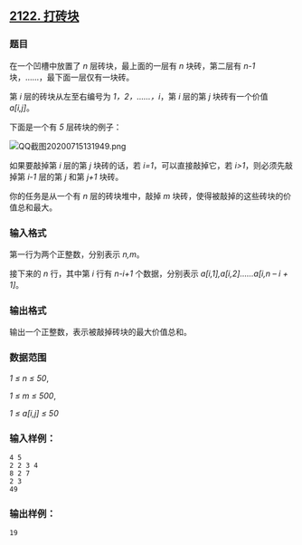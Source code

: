 ## [2122. 打砖块](https://www.acwing.com/problem/content/2124/)

### 题目

在一个凹槽中放置了 *n* 层砖块，最上面的一层有 *n* 块砖，第二层有 *n-1* 块，……，最下面一层仅有一块砖。

第 *i* 层的砖块从左至右编号为 *1，2，……，i*，第 *i* 层的第 *j* 块砖有一个价值 *a[i,j]*。

下面是一个有 *5* 层砖块的例子：

 ![QQ截图20200715131949.png](https://cdn.acwing.com/media/article/image/2020/07/15/19_d351e6a0c6-QQ截图20200715131949.png)

如果要敲掉第 *i* 层的第 *j* 块砖的话，若 *i=1*，可以直接敲掉它，若 *i>1*，则必须先敲掉第 *i-1* 层的第 *j* 和第 *j+1* 块砖。

你的任务是从一个有 *n* 层的砖块堆中，敲掉 *m* 块砖，使得被敲掉的这些砖块的价值总和最大。

### 输入格式

第一行为两个正整数，分别表示 *n,m*。

接下来的 *n* 行，其中第 *i* 行有 *n-i+1* 个数据，分别表示 *a[i,1],a[i,2]……a[i,n – i + 1]*。

### 输出格式

输出一个正整数，表示被敲掉砖块的最大价值总和。

### 数据范围

*1 ≤ n ≤ 50*,

*1 ≤ m ≤ 500*,

*1 ≤ a[i,j] ≤ 50*

### 输入样例：

```
4 5
2 2 3 4
8 2 7
2 3
49
```

### 输出样例：

```
19
```

